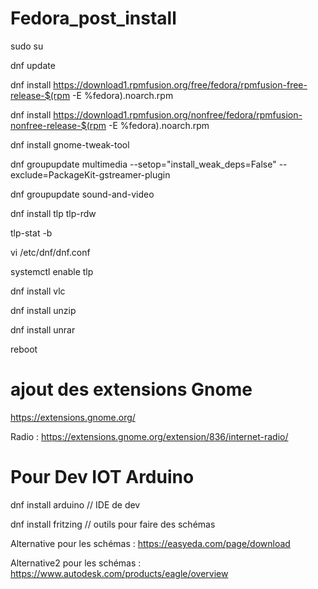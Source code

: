 # Fedora_post_install

sudo su 

dnf update

dnf install https://download1.rpmfusion.org/free/fedora/rpmfusion-free-release-$(rpm -E %fedora).noarch.rpm

dnf install https://download1.rpmfusion.org/nonfree/fedora/rpmfusion-nonfree-release-$(rpm -E %fedora).noarch.rpm

dnf install gnome-tweak-tool

dnf groupupdate multimedia --setop="install_weak_deps=False" --exclude=PackageKit-gstreamer-plugin

dnf groupupdate sound-and-video

dnf install tlp tlp-rdw

tlp-stat -b

vi /etc/dnf/dnf.conf  

systemctl enable tlp

dnf install vlc

dnf install unzip  

dnf install unrar

reboot



# ajout des extensions Gnome 

https://extensions.gnome.org/

Radio : https://extensions.gnome.org/extension/836/internet-radio/

# Pour Dev IOT Arduino 

dnf install arduino // IDE de dev

dnf install fritzing // outils pour faire des schémas

Alternative pour les schémas : https://easyeda.com/page/download

Alternative2 pour les schémas : https://www.autodesk.com/products/eagle/overview


